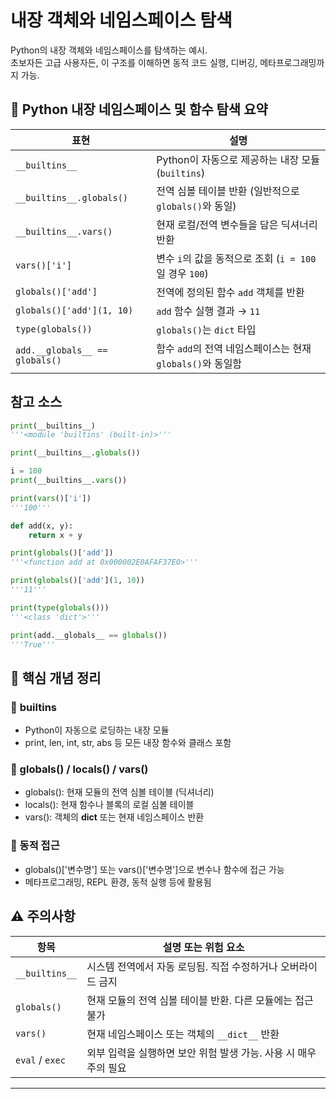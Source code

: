 # 내장 객체와 네임스페이스 탐색
Python의 내장 객체와 네임스페이스를 탐색하는 예시.  
초보자든 고급 사용자든, 이 구조를 이해하면 동적 코드 실행, 디버깅, 메타프로그래밍까지 가능.

## 📌 Python 내장 네임스페이스 및 함수 탐색 요약
| 표현                         | 설명                                                                 |
|------------------------------|----------------------------------------------------------------------|
| `__builtins__`               | Python이 자동으로 제공하는 내장 모듈 (`builtins`)                    |
| `__builtins__.globals()`     | 전역 심볼 테이블 반환 (일반적으로 `globals()`와 동일)               |
| `__builtins__.vars()`        | 현재 로컬/전역 변수들을 담은 딕셔너리 반환                          |
| `vars()['i']`                | 변수 `i`의 값을 동적으로 조회 (`i = 100`일 경우 `100`)               |
| `globals()['add']`           | 전역에 정의된 함수 `add` 객체를 반환                                 |
| `globals()['add'](1, 10)`    | `add` 함수 실행 결과 → `11`                                          |
| `type(globals())`            | `globals()`는 `dict` 타입                                             |
| `add.__globals__ == globals()` | 함수 `add`의 전역 네임스페이스는 현재 `globals()`와 동일함           |

## 참고 소스
```python
print(__builtins__)
'''<module 'builtins' (built-in)>'''

print(__builtins__.globals())

i = 100
print(__builtins__.vars())

print(vars()['i'])
'''100'''

def add(x, y):
    return x + y

print(globals()['add'])
'''<function add at 0x000002E0AFAF37E0>'''

print(globals()['add'](1, 10))
'''11'''

print(type(globals()))
'''<class 'dict'>'''

print(add.__globals__ == globals())
'''True'''

```

## 🧠 핵심 개념 정리
### 🔹 __builtins__
- Python이 자동으로 로딩하는 내장 모듈
- print, len, int, str, abs 등 모든 내장 함수와 클래스 포함
### 🔹 globals() / locals() / vars()
- globals(): 현재 모듈의 전역 심볼 테이블 (딕셔너리)
- locals(): 현재 함수나 블록의 로컬 심볼 테이블
- vars(): 객체의 __dict__ 또는 현재 네임스페이스 반환
### 🔹 동적 접근
- globals()['변수명'] 또는 vars()['변수명']으로 변수나 함수에 접근 가능
- 메타프로그래밍, REPL 환경, 동적 실행 등에 활용됨

## ⚠️ 주의사항
| 항목            | 설명 또는 위험 요소                                      |
|------------------|----------------------------------------------------------|
| `__builtins__`   | 시스템 전역에서 자동 로딩됨. 직접 수정하거나 오버라이드 금지 |
| `globals()`      | 현재 모듈의 전역 심볼 테이블 반환. 다른 모듈에는 접근 불가     |
| `vars()`         | 현재 네임스페이스 또는 객체의 `__dict__` 반환               |
| `eval` / `exec`  | 외부 입력을 실행하면 보안 위험 발생 가능. 사용 시 매우 주의 필요 |

---

